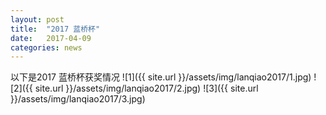 ```yaml
---
layout: post
title:  "2017 蓝桥杯"
date:   2017-04-09
categories: news
---
```

以下是2017 蓝桥杯获奖情况
![1]({{ site.url }}/assets/img/lanqiao2017/1.jpg)
![2]({{ site.url }}/assets/img/lanqiao2017/2.jpg)
![3]({{ site.url }}/assets/img/lanqiao2017/3.jpg)